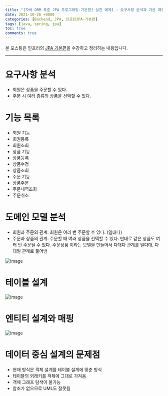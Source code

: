 ```yaml
---
title: "[자바 ORM 표준 JPA 프로그래밍-기본편] 실전 예제1 - 요구사항 분석과 기본 매핑"
date: 2021-10-26 +0800
categories: [Backend, JPA, 인프런JPA-기본편]
tags: [java, spring, jpa]
toc: true
comments: true
---
```


본 포스팅은 인프러의 [JPA 기본편](https://www.inflearn.com/course/ORM-JPA-Basic#)을 수강하고 정리하는 내용입니다.

<hr>

# 요구사항 분석
- 회원은 상품을 주문할 수 있다.
- 주문 시 여러 종류의 상품을 선택할 수 있다.

# 기능 목록
- 회원 기능
- 회원등록
- 회원조회
- 상품 기능
- 상품등록
- 상품수정
- 상품조회
- 주문 기능
- 상품주문
- 주문내역조회
- 주문취소

# 도메인 모델 분석
- 회원과 주문의 관계: 회원은 여러 번 주문할 수 있다. (일대다)
- 주문과 상품의 관계: 주문할 때 여러 상품을 선택할 수 있다. 반대로 같은 상품도 여러 번 주문될 수 있다. 주문상품 이라는 모델을 만들어서 다대다 관계를 일다대, 다대일 관계로 풀어냄

![image](https://user-images.githubusercontent.com/44339530/138792752-16999956-deed-4cc7-85a5-b9b4e143e104.png)

# 테이블 설계

![image](https://user-images.githubusercontent.com/44339530/138792762-850d8da6-58e3-4b5f-9646-ae6801ded88d.png)

# 엔티티 설계와 매핑

![image](https://user-images.githubusercontent.com/44339530/138792799-fc2d3e99-f2a5-48ad-b04c-3a1c87e2448d.png)

# 데이터 중심 설계의 문제점
- 현재 방식은 객체 설계를 테이블 설계에 맞춘 방식
- 테이블의 외래키를 객체에 그대로 가져옴
- 객체 그래프 탐색이 불가능
- 참조가 없으므로 UML도 잘못됨